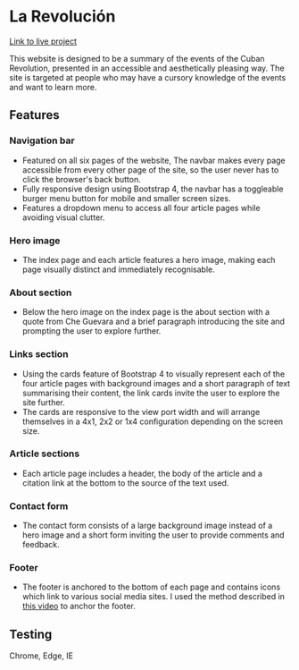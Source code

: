 # La Revolución

[Link to live project](https://finnahern.github.io/Revolucion/)

This website is designed to be a summary of the events of the Cuban Revolution, presented in an accessible and aesthetically pleasing way. The site is targeted at people who may have a cursory knowledge of the events and want to learn more.

## Features

### Navigation bar

- Featured on all six pages of the website, The navbar makes every page accessible from every other page of the site, so the user never has to click the browser's back button.
- Fully responsive design using Bootstrap 4, the navbar has a toggleable burger menu button for mobile and smaller screen sizes.
- Features a dropdown menu to access all four article pages while avoiding visual clutter.

### Hero image

- The index page and each article features a hero image, making each page visually distinct and immediately recognisable.

### About section

- Below the hero image on the index page is the about section with a quote from Che Guevara and a brief paragraph introducing the site and prompting the user to explore further.

### Links section

- Using the cards feature of Bootstrap 4 to visually represent each of the four article pages with background images and a short paragraph of text summarising their content, the link cards invite the user to explore the site further.
- The cards are responsive to the view port width and will arrange themselves in a 4x1, 2x2 or 1x4 configuration depending on the screen size.

### Article sections

- Each article page includes a header, the body of the article and a citation link at the bottom to the source of the text used.

### Contact form

- The contact form consists of a large background image instead of a hero image and a short form inviting the user to provide comments and feedback. 

### Footer

- The footer is anchored to the bottom of each page and contains icons which link to various social media sites. I used the method described in [this video](https://www.youtube.com/watch?v=yc2olxLgKLk&) to anchor the footer.


## Testing


Chrome, Edge, IE